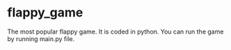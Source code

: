 # flappy_game
The most popular flappy game. 
It is coded in python. 
You can run the game by running main.py file.
